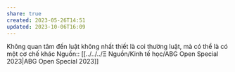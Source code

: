```yaml
---
share: true
created: 2023-05-26T14:51
updated: 2023-10-06T16:09
---
```

Không quan tâm đến luật không nhất thiết là coi thường luật, mà có thể là có một cơ chế khác
Nguồn:: [[../../../Ξ Nguồn/Kinh tế học/ABG Open Special 2023|ABG Open Special 2023]]
